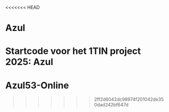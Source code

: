 <<<<<<< HEAD
# Azul
Startcode voor het 1TIN project 2025: Azul
=======
# Azul53-Online
>>>>>>> 2ff2d6042dc98974f201042de350dad242bf647d
